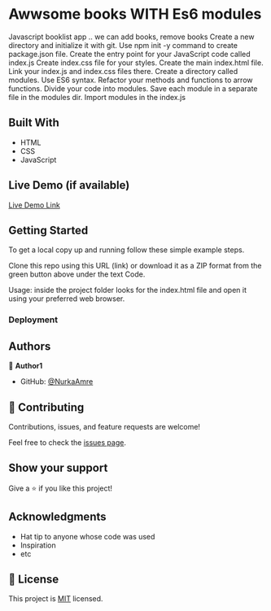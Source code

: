 # Awwsome books WITH Es6 modules

Javascript booklist app .. we can add books, remove books
Create a new directory and initialize it with git.
Use npm init -y command to create package.json file.
Create the entry point for your JavaScript code called index.js
Create index.css file for your styles.
Create the main index.html file. Link your index.js and index.css files there.
Create a directory called modules.
Use ES6 syntax.
Refactor your methods and functions to arrow functions.
Divide your code into modules. Save each module in a separate file in the modules dir. Import modules in the index.js


## Built With

- HTML
- CSS
- JavaScript

## Live Demo (if available)

[Live Demo Link](https://nurkaamre.github.io/Awwsome-books/)


## Getting Started

To get a local copy up and running follow these simple example steps.

Clone this repo using this URL (link) or download it as a ZIP format from the green button above under the text Code.

Usage: inside the project folder looks for the index.html file and open it using your preferred web browser.

### Deployment



## Authors

👤 **Author1**

- GitHub: [@NurkaAmre](https://github.com/NurkaAmre)


## 🤝 Contributing

Contributions, issues, and feature requests are welcome!

Feel free to check the [issues page](../../issues/).

## Show your support

Give a ⭐️ if you like this project!

## Acknowledgments

- Hat tip to anyone whose code was used
- Inspiration
- etc

## 📝 License

This project is [MIT](./LICENSE) licensed.
